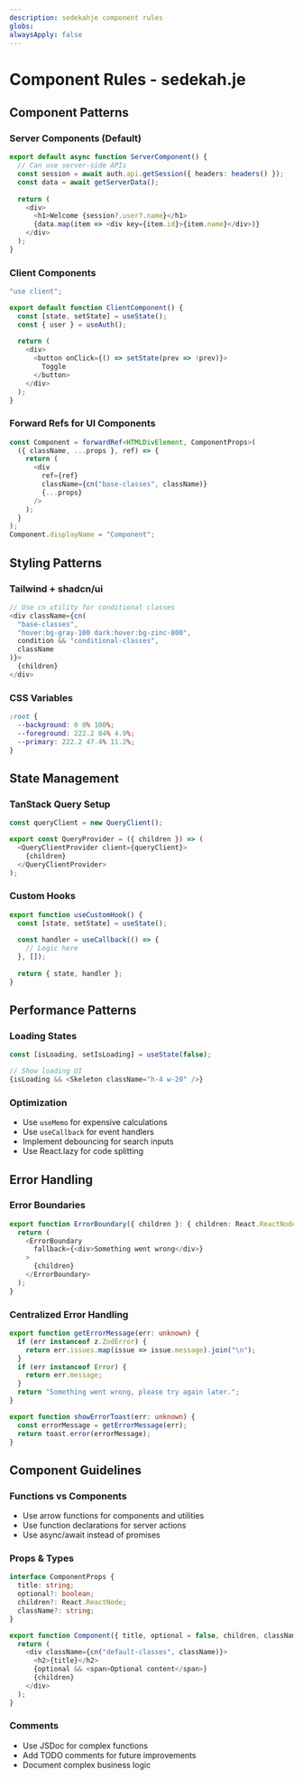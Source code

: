 ```yaml
---
description: sedekahje component rules
globs:
alwaysApply: false
---
```


# Component Rules - sedekah.je

## Component Patterns

### Server Components (Default)
```typescript
export default async function ServerComponent() {
  // Can use server-side APIs
  const session = await auth.api.getSession({ headers: headers() });
  const data = await getServerData();
  
  return (
    <div>
      <h1>Welcome {session?.user?.name}</h1>
      {data.map(item => <div key={item.id}>{item.name}</div>)}
    </div>
  );
}
```

### Client Components
```typescript
"use client";

export default function ClientComponent() {
  const [state, setState] = useState();
  const { user } = useAuth();
  
  return (
    <div>
      <button onClick={() => setState(prev => !prev)}>
        Toggle
      </button>
    </div>
  );
}
```

### Forward Refs for UI Components
```typescript
const Component = forwardRef<HTMLDivElement, ComponentProps>(
  ({ className, ...props }, ref) => {
    return (
      <div 
        ref={ref} 
        className={cn("base-classes", className)} 
        {...props} 
      />
    );
  }
);
Component.displayName = "Component";
```

## Styling Patterns

### Tailwind + shadcn/ui
```typescript
// Use cn utility for conditional classes
<div className={cn(
  "base-classes",
  "hover:bg-gray-100 dark:hover:bg-zinc-800",
  condition && "conditional-classes",
  className
)}>
  {children}
</div>
```

### CSS Variables
```css
:root {
  --background: 0 0% 100%;
  --foreground: 222.2 84% 4.9%;
  --primary: 222.2 47.4% 11.2%;
}
```

## State Management

### TanStack Query Setup
```typescript
const queryClient = new QueryClient();

export const QueryProvider = ({ children }) => (
  <QueryClientProvider client={queryClient}>
    {children}
  </QueryClientProvider>
);
```

### Custom Hooks
```typescript
export function useCustomHook() {
  const [state, setState] = useState();
  
  const handler = useCallback(() => {
    // Logic here
  }, []);
  
  return { state, handler };
}
```

## Performance Patterns

### Loading States
```typescript
const [isLoading, setIsLoading] = useState(false);

// Show loading UI
{isLoading && <Skeleton className="h-4 w-20" />}
```

### Optimization
- Use `useMemo` for expensive calculations
- Use `useCallback` for event handlers
- Implement debouncing for search inputs
- Use React.lazy for code splitting

## Error Handling

### Error Boundaries
```typescript
export function ErrorBoundary({ children }: { children: React.ReactNode }) {
  return (
    <ErrorBoundary
      fallback={<div>Something went wrong</div>}
    >
      {children}
    </ErrorBoundary>
  );
}
```

### Centralized Error Handling
```typescript
export function getErrorMessage(err: unknown) {
  if (err instanceof z.ZodError) {
    return err.issues.map(issue => issue.message).join("\n");
  }
  if (err instanceof Error) {
    return err.message;
  }
  return "Something went wrong, please try again later.";
}

export function showErrorToast(err: unknown) {
  const errorMessage = getErrorMessage(err);
  return toast.error(errorMessage);
}
```

## Component Guidelines

### Functions vs Components
- Use arrow functions for components and utilities
- Use function declarations for server actions
- Use async/await instead of promises

### Props & Types
```typescript
interface ComponentProps {
  title: string;
  optional?: boolean;
  children?: React.ReactNode;
  className?: string;
}

export function Component({ title, optional = false, children, className }: ComponentProps) {
  return (
    <div className={cn("default-classes", className)}>
      <h2>{title}</h2>
      {optional && <span>Optional content</span>}
      {children}
    </div>
  );
}
```

### Comments
- Use JSDoc for complex functions
- Add TODO comments for future improvements
- Document complex business logic